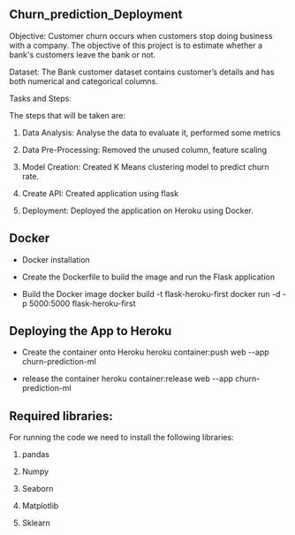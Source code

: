 ## Churn_prediction_Deployment

Objective: Customer churn occurs when customers stop doing business with a company. The objective of this project is to estimate whether a bank's customers leave the bank or not.

Dataset: The Bank customer dataset contains customer’s details and has both numerical and categorical columns.

Tasks and Steps:

The steps that will be taken are:

1. Data Analysis: Analyse the data to evaluate it, performed some metrics

2. Data Pre-Processing: Removed the unused column, feature scaling

3. Model Creation: Created K Means clustering model to predict churn rate. 

4. Create API: Created application using flask

5. Deployment: Deployed the application on Heroku using Docker.

## Docker
- Docker installation

- Create the Dockerfile to build the image and run the Flask application

- Build the Docker image
docker build -t flask-heroku-first
docker run -d -p 5000:5000 flask-heroku-first

## Deploying the App to Heroku
- Create the container onto Heroku
heroku container:push web --app churn-prediction-ml

- release the container
heroku container:release web --app churn-prediction-ml

## Required libraries: 
For running the code we need to install the following libraries:

1. pandas

2. Numpy

3. Seaborn

4. Matplotlib

5. Sklearn
